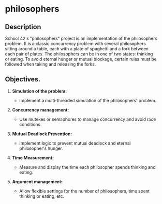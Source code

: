 # philosophers

## Description

School 42's "philosophers" project is an implementation of the philosophers problem. It is a classic concurrency problem with several philosophers sitting around a table, each with a plate of spaghetti and a fork between each pair of plates. The philosophers can be in one of two states: thinking or eating. To avoid eternal hunger or mutual blockage, certain rules must be followed when taking and releasing the forks.

## Objectives.

1. **Simulation of the problem:**
   - Implement a multi-threaded simulation of the philosophers' problem.

2. **Concurrency management:**
   - Use mutexes or semaphores to manage concurrency and avoid race conditions.

3. **Mutual Deadlock Prevention:**
   - Implement logic to prevent mutual deadlock and eternal philosopher's hunger.

4. **Time Measurement:**
   - Measure and display the time each philosopher spends thinking and eating.

5. **Argument management:**
   - Allow flexible settings for the number of philosophers, time spent thinking or eating, etc.
